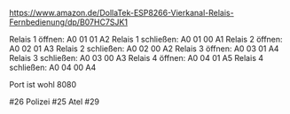 https://www.amazon.de/DollaTek-ESP8266-Vierkanal-Relais-Fernbedienung/dp/B07HC7SJK1

Relais 1 öffnen: A0 01 01 A2
Relais 1 schließen: A0 01 00 A1
Relais 2 öffnen: A0 02 01 A3
Relais 2 schließen: A0 02 00 A2
Relais 3 öffnen: A0 03 01 A4
Relais 3 schließen: A0 03 00 A3
Relais 4 öffnen: A0 04 01 A5
Relais 4 schließen: A0 04 00 A4

Port ist wohl 8080

#26 Polizei
#25 Atel
#29 
